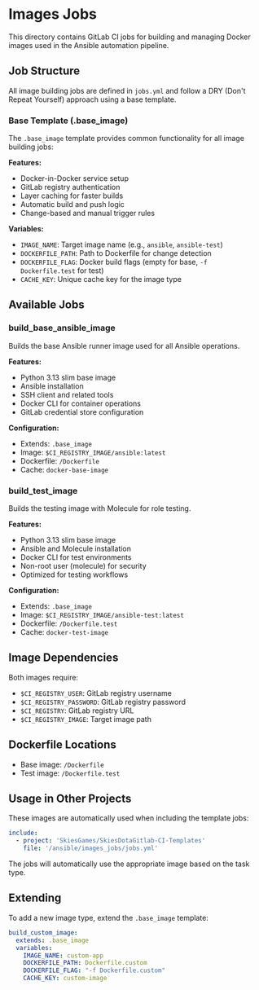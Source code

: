 # Images Jobs

This directory contains GitLab CI jobs for building and managing Docker images used in the Ansible automation pipeline.

## Job Structure

All image building jobs are defined in `jobs.yml` and follow a DRY (Don't Repeat Yourself) approach using a base template.

### Base Template (.base_image)

The `.base_image` template provides common functionality for all image building jobs:

**Features:**
- Docker-in-Docker service setup
- GitLab registry authentication
- Layer caching for faster builds
- Automatic build and push logic
- Change-based and manual trigger rules

**Variables:**
- `IMAGE_NAME`: Target image name (e.g., `ansible`, `ansible-test`)
- `DOCKERFILE_PATH`: Path to Dockerfile for change detection
- `DOCKERFILE_FLAG`: Docker build flags (empty for base, `-f Dockerfile.test` for test)
- `CACHE_KEY`: Unique cache key for the image type

## Available Jobs

### build_base_ansible_image
Builds the base Ansible runner image used for all Ansible operations.

**Features:**
- Python 3.13 slim base image
- Ansible installation
- SSH client and related tools
- Docker CLI for container operations
- GitLab credential store configuration

**Configuration:**
- Extends: `.base_image`
- Image: `$CI_REGISTRY_IMAGE/ansible:latest`
- Dockerfile: `/Dockerfile`
- Cache: `docker-base-image`

### build_test_image
Builds the testing image with Molecule for role testing.

**Features:**
- Python 3.13 slim base image
- Ansible and Molecule installation
- Docker CLI for test environments
- Non-root user (molecule) for security
- Optimized for testing workflows

**Configuration:**
- Extends: `.base_image`
- Image: `$CI_REGISTRY_IMAGE/ansible-test:latest`
- Dockerfile: `/Dockerfile.test`
- Cache: `docker-test-image`

## Image Dependencies

Both images require:
- `$CI_REGISTRY_USER`: GitLab registry username
- `$CI_REGISTRY_PASSWORD`: GitLab registry password
- `$CI_REGISTRY`: GitLab registry URL
- `$CI_REGISTRY_IMAGE`: Target image path

## Dockerfile Locations

- Base image: `/Dockerfile`
- Test image: `/Dockerfile.test`

## Usage in Other Projects

These images are automatically used when including the template jobs:

```yaml
include:
  - project: 'SkiesGames/SkiesDotaGitlab-CI-Templates'
    file: '/ansible/images_jobs/jobs.yml'
```

The jobs will automatically use the appropriate image based on the task type.

## Extending

To add a new image type, extend the `.base_image` template:

```yaml
build_custom_image:
  extends: .base_image
  variables:
    IMAGE_NAME: custom-app
    DOCKERFILE_PATH: Dockerfile.custom
    DOCKERFILE_FLAG: "-f Dockerfile.custom"
    CACHE_KEY: custom-image
``` 